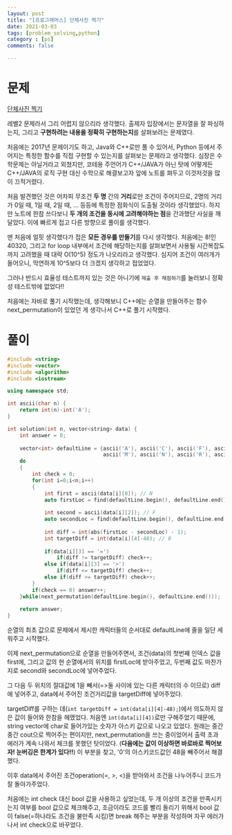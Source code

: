 ```yaml
---
layout: post
title: "[프로그래머스] 단체사진 찍기"
date: 2021-03-03
tags: [problem_solving,python]
category : [ps]
comments: false

---
```


# 문제

[단체사진 찍기](https://programmers.co.kr/learn/courses/30/lessons/1835?language=cpp)

레벨2 문제라서 그리 어렵지 않으리라 생각했다. 출제자 입장에서는 문자열을 잘 파싱하는지, 그리고 **구현하려는 내용을 정확히 구현하는지**를 살펴보려는 문제였다.

처음에는 2017년 문제이기도 하고, Java와 C++로만 풀 수 있어서, Python 등에서 주어지는 특정한 함수를 직접 구현할 수 있는지를 살펴보는 문제라고 생각했다. 심장은 수학문제는 아닐거라고 외쳤지만, 코테용 주언어가 C++/JAVA가 아닌 탓에 어떻게든 C++/JAVA의 로직 구현 대신 수학으로 해결보고자 앞에 노트를 펴두고 이것저것을 많이 끄적거렸다.

처음 발견했던 것은 어차피 무조건 **두 명** 간의 **거리**로만 조건이 주어지므로, 2명의 거리가 0일 때, 1일 때, 2일 때, ... 등등에 특정한 점화식이 도출될 것이라 생각했었다. 하지만 노트에 한참 쓰다보니 **두 개의 조건을 동시에 고려해야하는 점**을 간과했단 사실을 깨달았다. 이에 빠르게 접고 다른 방향으로 풀이를 생각했다.

맨 처음에 얼핏 생각했다가 접은 **모든 경우를 만들기**를 다시 생각했다. 처음에는 8!인 40320, 그리고 for loop 내부에서 조건에 해당하는지를 살펴보면서 사용될 시간복잡도까지 고려했을 때 대략 O(10^5) 정도가 나오리라고 생각했다. 심지어 조건이 여러개가 들어오니, 막연하게 10^5보다 더 크겠지 생각하고 접었었다.

그러나 반드시 효율성 테스트까지 있는 것은 아니기에 `제출 후 채점하기`를 눌러보니 정확성 테스트밖에 없었다!!

처음에는 자바로 풀기 시작했는데, 생각해보니 C++에는 순열을 만들어주는 함수 next_permutation이 있었던 게 생각나서 C++로 풀기 시작했다.



# 풀이

```c++
#include <string>
#include <vector>
#include <algorithm>
#include <iostream>

using namespace std;

int ascii(char n) {
    return int(n)-int('A');
}

int solution(int n, vector<string> data) {
    int answer = 0;
    
    vector<int> defaultLine = {ascii('A'), ascii('C'), ascii('F'), ascii('J'),
                               ascii('M'), ascii('N'), ascii('R'), ascii('T')};
    do
    {
        int check = 0;
        for(int i=0;i<n;i++)
        {                     
            int first = ascii(data[i][0]); // N
            auto firstLoc = find(defaultLine.begin(), defaultLine.end(), first) - defaultLine.begin();
            
            int second = ascii(data[i][2]); // F
            auto secondLoc = find(defaultLine.begin(), defaultLine.end(),second) - defaultLine.begin();
            
            int diff = int(abs(firstLoc - secondLoc) - 1);
            int targetDiff = int(data[i][4]-48); // 0
        
            if(data[i][3] == '=')
                if(diff != targetDiff) check++;
            else if(data[i][3] == '>') 
                if(diff <= targetDiff) check++;
            else if(diff >= targetDiff) check++;
        }
        if(check == 0) answer++;
    }while(next_permutation(defaultLine.begin(), defaultLine.end()));
    
    return answer;
}
```

순열의 최초 값으로 문제에서 제시한 캐릭터들의 순서대로 defaultLine에 줄을 일단 세워주고 시작했다.

이제 next_permutation으로 순열을 만들어주면서, 조건(data)의 첫번째 인덱스 값을 first에, 그리고 값의 현 순열에서의 위치를 firstLoc에 받아주었고, 두번째 값도 마찬가지로 second와 secondLoc에 넣어주었다.

그 다음 두 위치의 절대값에 1을 빼서(=>둘 사이에 있는 다른 캐릭터의 수 이므로) diff에 넣어주고, data에서 주어진 조건거리값을 targetDiff에 넣어주었다. 

targetDiff를 구하는 데(`int targetDiff = int(data[i][4]-48);`)에서 의도하지 않은 값이 들어와 한참을 헤맸었다. 처음엔 `int(data[i][4])`로만 구해주었기 때문에, string vector에 char로 들어가있는 숫자가 아스키 값으로 나오고 있었다. 원래는 중간중간 cout으로 찍어주는 편이지만, next_permutation을 쓰는 중이었어서 출력 초과 에러가 계속 나와서 체크를 못했던 탓이었다. (**다음에는 값이 이상하면 바로바로 찍어보자! 눈버깅은 한계가 있다!!**) 이 부분을 찾고, '0'의 아스키코드값인 48을 빼주어서 해결했다.

이후 data에서 주어진 조건operation(=, >, <)을 받아와서 조건을 나누어주니 코드가 잘 돌아가주었다. 

처음에는 int check 대신 bool 값을 사용하고 싶었는데, 두 개 이상의 조건을 만족시키는지 여부를 bool 값으로 체크해주고, 조금이라도 코드를 빨리 돌리기 위해서 bool 값이 false(=하나라도 조건을 불만족 시킴)면 break 해주는 부분을 작성하며 자꾸 에러가 나서 int check으로 바꾸었다.

